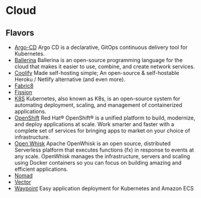 # Cloud

## Flavors

* [Argo-CD](https://argo-cd.readthedocs.io/) Argo CD is a declarative, GitOps continuous delivery tool for Kubernetes.
* [Ballerina](https://ballerina.io/) Ballerina is an open-source programming language for the cloud that makes it easier to use, combine, and create network services.
* [Coolify](https://coolify.io/) Made self-hosting simple; An open-source & self-hostable Heroku / Netlify alternative (and even more).
* [Fabric8](https://fabric8.io/)
* [Fission](https://fission.io/)
* [K8S](https://kubernetes.io/) Kubernetes, also known as K8s, is an open-source system for automating deployment, scaling, and management of containerized applications.
* [OpenShift](https://www.redhat.com/en/technologies/cloud-computing/openshift) Red Hat® OpenShift® is a unified platform to build, modernize, and deploy applications at scale. Work smarter and faster with a complete set of services for bringing apps to market on your choice of infrastructure.
* [Open Whisk](https://openwhisk.apache.org/) Apache OpenWhisk is an open source, distributed Serverless platform that executes functions (fx) in response to events at any scale. OpenWhisk manages the infrastructure, servers and scaling using Docker containers so you can focus on building amazing and efficient applications.
* [Nomad](https://www.nomadproject.io/)
* [Vector](https://vector.dev/)
* [Waypoint](https://www.waypointproject.io/) Easy application deployment for Kubernetes and Amazon ECS
